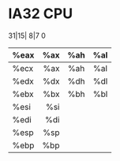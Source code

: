 # IA32 CPU

31|15|   8|7    0

%eax | %ax | %ah | %al
--- | ---: | :---: |:---:
%ecx | %ax | %ah | %al
%edx|%dx|%dh|%dl
%ebx|%bx|%bh|%bl
%esi|%si||
%edi|%di||
%esp|%sp||
%ebp|%bp||
